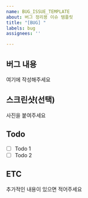 ```yaml
---
name: BUG_ISSUE_TEMPLATE
about: 버그 정리용 이슈 템플릿
title: "[BUG] "
labels: bug
assignees: ''

---
```


## 버그 내용
여기에 작성해주세요

## 스크린샷(선택)
사진을 붙여주세요

## Todo
- [ ] Todo 1
- [ ] Todo 2

## ETC
추가적인 내용이 있으면 적어주세요
